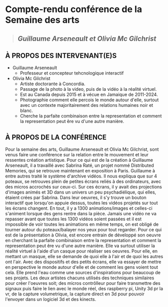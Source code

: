 # Compte-rendu conférence de la Semaine des arts

>## *Guillaume Arseneault et Olivia Mc Gilchrist* 

## À PROPOS DES INTERVENANT(E)S
- Guillaume Arseneault
  - Professeur et concepteur tehcnologique interactif
- Olivia Mc Gilchrist
  - Artiste doctorante à Concordia.
  - Passage de la photo à la video, puis de la vidéo à la réalité virtuel.
  - Est au Canada depuis 2015 et à vécue en Jamaique de 2011-2024.
  - Photographie comment elle percois le monde autour d'elle, surtout avec un contexte majoritairement des relations humaines noir et blanc. 
  - Cherche la parfaite combinaison entre la representation et comment la representation peut êre vu d'une autre manière.


## À PROPOS DE LA CONFÉRENCE
Pour la semaine des arts, Guillaume Arseneault et Olivia Mc Gilchrist, sont venus faire une conférence sur la relation entre le mouvement et leur ressentes création artistique. Pour ce qui est de la création à Guillaume Arseneault, il a travaillé avec Sabrina Raté, un projet nommé Distributed Memories, qui se retrouve maintenant en exposition à Paris. Guillaume à entre autres traité le système d'archive vidéos. Il nous expliqua que sur 4 poteaux, se retrouves plein de petites écrans reliés à des ordinateurs, avec des micros accrochés sur ceux-ci. Sur ces écrans, il y avait des projections d'images animés et 3D dans un univers un peu psychadiélique, qui elles, étaient crées par Sabrina. Dans leur oeuvres, il s'y trouve un bouton interactif que lorsqu'on appuie dessus, toutes les vidéos projetés sur tout les écrans changent. En tout, il y a 1300 animations/images et celles-ci s'animent lorsque des gens rentre dans la pièce. Jamais une vidéo ne va repasser avant que toutes les 1300 vidéos soient passées et il est impossible de voir toutes les animations en même temps, on est obligé de tourner autour du poteaux/balayer nos yeux pour tout regarder. Pour ce qui est de la présentation à Olivia, est encore entrain de développé son oeuvre en cherchant la parfaite combinaison entre la representation et comment la representation peut êre vu d'une autre manière. Elle va surtout utiliser la réalité virtuel à l'aide d'un casque pour réaliser ses oeuvres. Pour elle, en mettant un masque, elle se demande de quoi elle à l'air et de quoi les autres ont l'air. Avec des dispositifs et des petits écrans, elle va essayer de mettre en perspective le monde autour d'elle et de comment les gens voient tout cela. Elle prend l'eau comme une sources d'inspirations pour beaucoup de ses projets. Les deux artistes chacuns utilisés des techniques similaires pour créer l'oeuvres soit; des micros contrôlleur pour faire transmettre des signaux puis faire le lien avec le monde réel, des raspberry pi, Unity 3d pr la vr, de la capture volumetrique, la capture direct en 3d pour pouvoir l'envoyer dans un logiciel 3d et des kinects.




   

